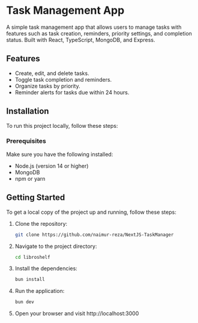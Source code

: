 # Task Management App

A simple task management app that allows users to manage tasks with features such as task creation, reminders, priority settings, and completion status. Built with React, TypeScript, MongoDB, and Express.

## Features

- Create, edit, and delete tasks.
- Toggle task completion and reminders.
- Organize tasks by priority.
- Reminder alerts for tasks due within 24 hours.

## Installation

To run this project locally, follow these steps:

### Prerequisites

Make sure you have the following installed:

- Node.js (version 14 or higher)
- MongoDB
- npm or yarn

## Getting Started

To get a local copy of the project up and running, follow these steps:

1. Clone the repository:

   ```bash
   git clone https://github.com/naimur-reza/NextJS-TaskManager

   ```

2. Navigate to the project directory:

   ```bash
   cd libroshelf

   ```

3. Install the dependencies:

   ```bash
   bun install

   ```

4. Run the application:

   ```bash
   bun dev

   ```

5. Open your browser and visit http://localhost:3000
